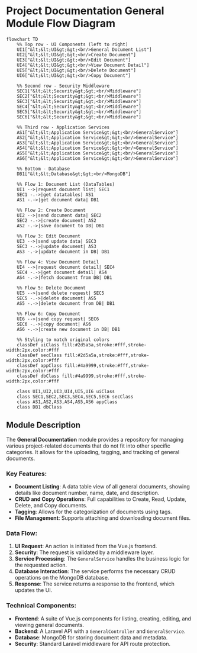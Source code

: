 # Project Documentation General Module Flow Diagram

```mermaid
flowchart TD
    %% Top row - UI Components (left to right)
    UI1["&lt;&lt;UI&gt;&gt;<br/>General Document List"]
    UI2["&lt;&lt;UI&gt;&gt;<br/>Create Document"]
    UI3["&lt;&lt;UI&gt;&gt;<br/>Edit Document"]
    UI4["&lt;&lt;UI&gt;&gt;<br/>View Document Detail"]
    UI5["&lt;&lt;UI&gt;&gt;<br/>Delete Document"]
    UI6["&lt;&lt;UI&gt;&gt;<br/>Copy Document"]

    %% Second row - Security Middleware
    SEC1["&lt;&lt;Security&gt;&gt;<br/>Middleware"]
    SEC2["&lt;&lt;Security&gt;&gt;<br/>Middleware"]
    SEC3["&lt;&lt;Security&gt;&gt;<br/>Middleware"]
    SEC4["&lt;&lt;Security&gt;&gt;<br/>Middleware"]
    SEC5["&lt;&lt;Security&gt;&gt;<br/>Middleware"]
    SEC6["&lt;&lt;Security&gt;&gt;<br/>Middleware"]

    %% Third row - Application Services
    AS1["&lt;&lt;Application Service&gt;&gt;<br/>GeneralService"]
    AS2["&lt;&lt;Application Service&gt;&gt;<br/>GeneralService"]
    AS3["&lt;&lt;Application Service&gt;&gt;<br/>GeneralService"]
    AS4["&lt;&lt;Application Service&gt;&gt;<br/>GeneralService"]
    AS5["&lt;&lt;Application Service&gt;&gt;<br/>GeneralService"]
    AS6["&lt;&lt;Application Service&gt;&gt;<br/>GeneralService"]

    %% Bottom - Database
    DB1["&lt;&lt;Database&gt;&gt;<br/>MongoDB"]

    %% Flow 1: Document List (DataTables)
    UI1 -->|request document list| SEC1
    SEC1 -.->|get datatables| AS1
    AS1 -.->|get document data| DB1

    %% Flow 2: Create Document
    UI2 -->|send document data| SEC2
    SEC2 -.->|create document| AS2
    AS2 -.->|save document to DB| DB1

    %% Flow 3: Edit Document
    UI3 -->|send update data| SEC3
    SEC3 -.->|update document| AS3
    AS3 -.->|update document in DB| DB1

    %% Flow 4: View Document Detail
    UI4 -->|request document detail| SEC4
    SEC4 -.->|get document detail| AS4
    AS4 -.->|fetch document from DB| DB1

    %% Flow 5: Delete Document
    UI5 -->|send delete request| SEC5
    SEC5 -.->|delete document| AS5
    AS5 -.->|delete document from DB| DB1

    %% Flow 6: Copy Document
    UI6 -->|send copy request| SEC6
    SEC6 -.->|copy document| AS6
    AS6 -.->|create new document in DB| DB1

    %% Styling to match original colors
    classDef uiClass fill:#2d5a5a,stroke:#fff,stroke-width:2px,color:#fff
    classDef secClass fill:#2d5a5a,stroke:#fff,stroke-width:2px,color:#fff
    classDef appClass fill:#4a9999,stroke:#fff,stroke-width:2px,color:#fff
    classDef dbClass fill:#4a9999,stroke:#fff,stroke-width:2px,color:#fff

    class UI1,UI2,UI3,UI4,UI5,UI6 uiClass
    class SEC1,SEC2,SEC3,SEC4,SEC5,SEC6 secClass
    class AS1,AS2,AS3,AS4,AS5,AS6 appClass
    class DB1 dbClass
```

## Module Description

The **General Documentation** module provides a repository for managing various project-related documents that do not fit into other specific categories. It allows for the uploading, tagging, and tracking of general documents.

### Key Features:
- **Document Listing**: A data table view of all general documents, showing details like document number, name, date, and description.
- **CRUD and Copy Operations**: Full capabilities to Create, Read, Update, Delete, and Copy documents.
- **Tagging**: Allows for the categorization of documents using tags.
- **File Management**: Supports attaching and downloading document files.

### Data Flow:
1.  **UI Request**: An action is initiated from the Vue.js frontend.
2.  **Security**: The request is validated by a middleware layer.
3.  **Service Processing**: The `GeneralService` handles the business logic for the requested action.
4.  **Database Interaction**: The service performs the necessary CRUD operations on the MongoDB database.
5.  **Response**: The service returns a response to the frontend, which updates the UI.

### Technical Components:
-   **Frontend**: A suite of Vue.js components for listing, creating, editing, and viewing general documents.
-   **Backend**: A Laravel API with a `GeneralController` and `GeneralService`.
-   **Database**: MongoDB for storing document data and metadata.
-   **Security**: Standard Laravel middleware for API route protection.
